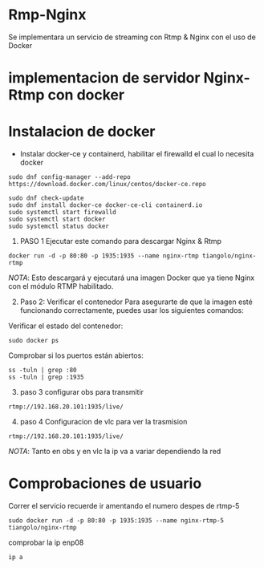 # Rmp-Nginx
Se implementara un servicio de streaming con Rtmp & Nginx con el uso de Docker

# implementacion de servidor Nginx-Rtmp con docker 

# Instalacion de docker 
- Instalar docker-ce y containerd, habilitar el firewalld el cual lo necesita docker
```
sudo dnf config-manager --add-repo https://download.docker.com/linux/centos/docker-ce.repo

sudo dnf check-update
sudo dnf install docker-ce docker-ce-cli containerd.io
sudo systemctl start firewalld
sudo systemctl start docker
sudo systemctl status docker
```
1. PASO 1 Ejecutar este comando para descargar Nginx & Rtmp
```
docker run -d -p 80:80 -p 1935:1935 --name nginx-rtmp tiangolo/nginx-rtmp
```
_NOTA_: Esto descargará y ejecutará una imagen Docker que ya tiene Nginx con el módulo RTMP habilitado.

2. Paso 2: Verificar el contenedor
Para asegurarte de que la imagen esté funcionando correctamente, puedes usar los siguientes comandos:

Verificar el estado del contenedor:
```
sudo docker ps
```
Comprobar si los puertos están abiertos:
```
ss -tuln | grep :80
ss -tuln | grep :1935
```
3. paso 3 configurar obs para transmitir
```
rtmp://192.168.20.101:1935/live/
```
4. paso 4 Configuracion de vlc para ver la trasmision
```
rtmp://192.168.20.101:1935/live/
```
_NOTA_: Tanto en obs y en vlc la ip va a variar dependiendo la red 

# Comprobaciones de usuario
Correr el servicio recuerde ir amentando el numero despes de rtmp-5
```
sudo docker run -d -p 80:80 -p 1935:1935 --name nginx-rtmp-5 tiangolo/nginx-rtmp
```

comprobar la ip  enp08
```
ip a
```
